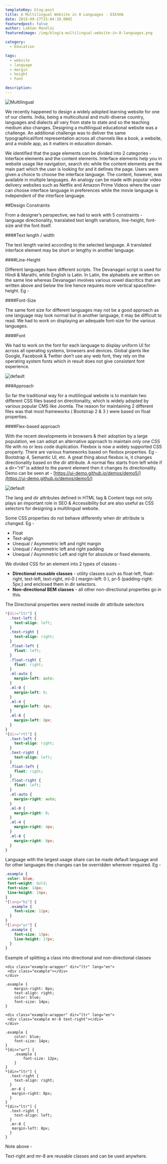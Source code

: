 ```yaml
---
templateKey: blog-post
title: A Multilingual Website in 8 Languages - DIKSHA
date: 2019-09-27T15:04:10.000Z
featuredpost: false
author: Lakhan Mandloi 
featuredimage: /img/blog/a-multilingual-website-in-8-languages.png

category: 
  - Education

tags:
  - website
  - language
  - margin 
  - height 
  - Font

description: 
---
```

![Multilingual](/img/blog/a-multilingual-website-in-8-languages.png)

We recently happened to design a widely adopted learning website for one of our clients. India, being a multicultural and multi-diverse country, languages and dialects all vary from state to state and so the teaching medium also changes. Designing a multilingual educational website was a challenge. An additional challenge was to deliver the same typographical/font representation across all channels like a book, a website, and a mobile app, as it matters in education domain.

We identified that the page elements can be divided into 2 categories - Interface elements and the content elements. Interface elements help you in website usage like navigation, search etc while the content elements are the main part which the user is looking for and it defines the page. Users were given a choice to choose the interface language. The content, however, was available in multiple languages. An analogy can be made with popular video delivery websites such as Netflix and Amazon Prime Videos where the user can choose interface language in preferences while the movie language is independent of the interface language.

##Design Constraints

From a designer’s perspective, we had to work with 5 constraints - language directionality, translated text length variations, line-height, font-size and the font itself.

####Text length / width

The text length varied according to the selected language. A translated interface element may be short or lengthy in another language.

####Line-Height

Different languages have different scripts. The Devanagari script is used for Hindi &  Marathi, while English is Latin. In Latin, the alphabets are written on the same line whereas Devanagari involves various vowel diacritics that are written above and below the line hence requires more vertical space/line-height. Eg -

####Font-Size

The same font size for different languages may not be a good approach as one language may look normal but in another language, it may be difficult to read. We had to work on displaying an adequate font-size for the various languages.

####Font

We had to work on the font for each language to display uniform UI  for across all operating systems, browsers and devices. Global giants like Google, Facebook & Twitter don’t use any web font, they rely on the operating system fonts which in result does not give consistent font experience.

![default](/img/blog/b2ap3_large_font.jpg)

###Approach

So far the traditional way for a multilingual website is to maintain two different CSS files based on directionality, which is widely adopted by various popular CMS like Joomla. The reason for maintaining 2 different files was that most frameworks ( Bootstrap 2 & 3 ) were based on float properties. 

####Flex-based approach

With the recent developments in browsers & their adoption by a large population, we can adopt an alternative approach to maintain only one CSS file with no or less code duplication. Flexbox is now a widely supported CSS property. There are various frameworks based on flexbox properties. Eg - Bootstrap 4, Semantic UI, etc. A great thing about flexbox is, it changes directionality based on the dir attribute. A normal flex starts from left while if a dir=”rtl” is added to the parent element then it changes its directionality. Demo can be seen at - [https://ui-demo.github.io/demos/demo5/](https://ui-demo.github.io/demos/demo5/)

![default](/img/blog/b2ap3_large_flexbasedapproach.png)

The lang and dir attributes defined in HTML tag & Content tags not only plays an important role in SEO & Accessibility but are also useful as CSS selectors for designing a multilingual website. 

Some CSS properties do not behave differently when dir attribute is changed. Eg - 

* Float
* Text-align
* Unequal / Asymmetric left and right margin
* Unequal / Asymmetric  left and right padding
* Unequal / Asymmetric Left and right for absolute or fixed elements.

We divided CSS for an element into 2 types of classes -

* **Directional reusable classes** - utility classes such as float-left, float-right, text-left, text-right, ml-0 ( margin-left: 0 ), pr-5 (padding-right: 5px;) and enclosed them in dir selectors.
* **Non-directional BEM classes** - all other non-directional properties go in this.

The Directional properties were nested inside dir attribute selectors 

```css
*[dir="ltr"] {
  .text-left {
    text-align: left;
  }
  .text-right {
    text-align: right;
  }
  .float-left {
    float: left;
  }
  .float-right {
    float: right;
  }
  .ml-auto {
    margin-left: auto;
  }
  .ml-0 {
    margin-left: 0;
  }
  .ml-4 {
    margin-left: 4px;
  }
  .ml-8 {
    margin-left: 8px;
  }
}
*[dir="rtl"] {
  .text-left {
    text-align: right;
  }
  .text-right {
    text-align: left;
  }
  .float-left {
    float: right;
  }
  .float-right {
    float: left;
  }
  .ml-auto {
    margin-right: auto;
  }
  .ml-0 {
    margin-right: 0;
  }
  .ml-4 {
    margin-right: 4px;
  }
  .ml-8 {
    margin-right: 8px;
  }
} 
```
Language with the largest usage share can be made default language and for other languages the changes can be overridden wherever required.  Eg -

```css
.example {
 color: blue;
 font-weight: bold;
 font-size: 14px;
 line-height: 18px;
}
*[lang="hi"] {
  .example {
    font-size: 12px;
  }
}
*[lang="ur"] {
  .example {
    font-size: 13px;
    line-height: 17px;
  }
}
```
Example of splitting a class into directional and non-directional classes

```
<div class="example-wrapper" dir="ltr" lang="en">
 <div class="example"></div>
</div>
 
.example {
    margin-right: 8px;
    text-align: right;
    color: blue;
    font-size: 14px;
}
 
<div class="example-wrapper" dir="ltr" lang="en">
 <div class="example mr-8 text-right"></div>
</div>
 
.example {
    color: blue;
    font-size: 14px;
}
*[dir="ur"] {
    .example {
        font-size: 12px;
    }
}
*[dir="ltr"] {
  .text-right {
    text-align: right;
  }
  .mr-8 {
   margin-right: 8px;
  }
}
*[dir="ltr"] {
  .text-right {
    text-align: left;
  }
  .mr-8 {
   margin-left: 8px;
  }
}
```
Note above -

Text-right and mr-8 are reusable classes and can be used anywhere. 
